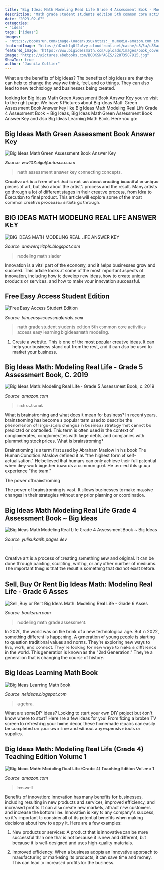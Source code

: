 ```yaml
---
title: "Big Ideas Math Modeling Real Life Grade 4 Assessment Book - Modeling Math Grade Assessment"
description: "Math grade student students edition 5th common core activities access easy learning bigideasmath modeling"
date: "2023-02-07"
categories:
- "ideas"
tags: ["ideas"]
images:
- "https://booksrun.com/image-loader/350/https:__m.media-amazon.com_images_I_41-VDooQwGL.jpg"
featuredImage: "https://d2nchlq0f2u6vy.cloudfront.net/cache/c8/5a/c85a4395f958dd5aeaffb6f7456fa5b2.jpg"
featured_image: "https://www.bigideasmath.com/uploads/images/book_covers/mrl2019/grade5_cc.jpg"
image: "https://pictures.abebooks.com/BOOKSNPAGES/22873587915.jpg"
ShowToc: true
author: "Jaunita Collier"
---
```



What are the benefits of big ideas?
The benefits of big ideas are that they can help to change the way we think, feel, and do things. They can also lead to new technology and businesses being created.

	

		
looking for Big Ideas Math Green Assessment Book Answer Key you've visit to the right page. We have 8 Pictures about Big Ideas Math Green Assessment Book Answer Key like Big Ideas Math Modeling Real Life Grade 4 Assessment Book ~ Big Ideas, Big Ideas Math Green Assessment Book Answer Key and also Big Ideas Learning Math Book. Here you go:
		
    
## Big Ideas Math Green Assessment Book Answer Key

<img loading=lazy src="https://www.mheducation.com/cover-images/Jpeg_400-high/0026846691.jpeg" onerror="this.onerror=null;this.src='https://tse4.mm.bing.net/th?id=OIP.DwlOXD8j6XCk0jq9Eu43JQAAAA&amp;pid=15.1';" alt="Big Ideas Math Green Assessment Book Answer Key">

_Source: ww107.elgolfantasma.com_

>math assessment answer key connecting concepts. 

	

Creative art is a form of art that is not just about creating beautiful or unique pieces of art, but also about the artist’s process and the result. Many artists go through a lot of different stages in their creative process, from Idea to Execution to final product. This article will explore some of the most common creative processes artists go through.

    
## BIG IDEAS MATH MODELING REAL LIFE ANSWER KEY

<img loading=lazy src="https://d2nchlq0f2u6vy.cloudfront.net/cache/c8/5a/c85a4395f958dd5aeaffb6f7456fa5b2.jpg" onerror="this.onerror=null;this.src='https://tse3.mm.bing.net/th?id=OIP.rT5M2vHsi4CyJDTc11uSFQAAAA&amp;pid=15.1';" alt="BIG IDEAS MATH MODELING REAL LIFE ANSWER KEY">

_Source: answerquizpls.blogspot.com_

>modeling math slader. 

	

Innovation is a vital part of the economy, and it helps businesses grow and succeed. This article looks at some of the most important aspects of innovation, including how to develop new ideas, how to create unique products or services, and how to make your innovation successful.

    
## Free Easy Access Student Edition

<img loading=lazy src="https://www.bigideasmath.com/uploads/images/book_covers/mrl2019/grade5_cc.jpg" onerror="this.onerror=null;this.src='https://tse2.mm.bing.net/th?id=OIP.ww7Z7Vs5wcrCyQbbrccgTwAAAA&amp;pid=15.1';" alt="Free Easy Access Student Edition">

_Source: bim.easyaccessmaterials.com_

>math grade student students edition 5th common core activities access easy learning bigideasmath modeling. 

	

1. Create a website. This is one of the most popular creative ideas. It can help your business stand out from the rest, and it can also be used to market your business.

    
## Big Ideas Math: Modeling Real Life - Grade 5 Assessment Book, C. 2019

<img loading=lazy src="https://images-na.ssl-images-amazon.com/images/I/818OeWC-FvL._AC_UL160_SR160,160_.jpg" onerror="this.onerror=null;this.src='https://tse2.mm.bing.net/th?id=OIP.mTquCB7fk4O6yQ5BbrQnYgAAAA&amp;pid=15.1';" alt="Big Ideas Math: Modeling Real Life - Grade 5 Assessment Book, c. 2019">

_Source: amazon.com_

>instructional. 

	

What is brainstroming and what does it mean for business?
In recent years, brainstroming has become a popular term used to describe the phenomenon of large-scale changes in business strategy that cannot be predicted or controlled. This term is often used in the context of conglomerates, conglomerates with large debts, and companies with plummeting stock prices.
What is brainstroming?

Brainstroming is a term first used by Abraham Maslow in his book The Human Condition. Maslow defined it as "the highest form of self-actualization." He believed that humans can only achieve their full potential when they work together towards a common goal. He termed this group experience "the team."

The power ofbrainstroming

The power of brainstroming is vast. It allows businesses to make massive changes in their strategies without any prior planning or coordination.

    
## Big Ideas Math Modeling Real Life Grade 4 Assessment Book ~ Big Ideas

<img loading=lazy src="https://images-na.ssl-images-amazon.com/images/I/51TLbrXZ89L._SX218_BO1,204,203,200_QL40_ML2_.jpg" onerror="this.onerror=null;this.src='https://tse1.mm.bing.net/th?id=OIP.g5ZXCeWhavOBrx4XKuMsJgDcEi&amp;pid=15.1';" alt="Big Ideas Math Modeling Real Life Grade 4 Assessment Book ~ Big Ideas">

_Source: yulisukanih.pages.dev_

>. 

	

Creative art is a process of creating something new and original. It can be done through painting, sculpting, writing, or any other number of mediums. The important thing is that the result is something that did not exist before.

    
## Sell, Buy Or Rent Big Ideas Math: Modeling Real Life - Grade 6 Asses

<img loading=lazy src="https://booksrun.com/image-loader/350/https:__m.media-amazon.com_images_I_41-VDooQwGL.jpg" onerror="this.onerror=null;this.src='https://tse3.mm.bing.net/th?id=OIP.mso94pjDtk7O7U9v6WPcfQAAAA&amp;pid=15.1';" alt="Sell, Buy or Rent Big Ideas Math: Modeling Real Life - Grade 6 Asses">

_Source: booksrun.com_

>modeling math grade assessment. 

	

In 2020, the world was on the brink of a new technological age. But in 2022, something different is happening. A generation of young people is starting to question traditional values and norms. They're exploring new ways to live, work, and connect. They're looking for new ways to make a difference in the world. This generation is known as the "2nd Generation." They're a generation that is changing the course of history.

    
## Big Ideas Learning Math Book

<img loading=lazy src="https://pictures.abebooks.com/BOOKSNPAGES/22873587915.jpg" onerror="this.onerror=null;this.src='https://tse2.mm.bing.net/th?id=OIP.gkdbFa1wN87gzlK62aWL-wHaIz&amp;pid=15.1';" alt="Big Ideas Learning Math Book">

_Source: neideas.blogspot.com_

>algebra. 

	

What are someDIY ideas?
Looking to start your own DIY project but don't know where to start? Here are a few ideas for you! From fixing a broken TV screen to refreshing your home decor, these homemade repairs can easily be completed on your own time and without any expensive tools or supplies.

    
## Big Ideas Math: Modeling Real Life (Grade 4) Teaching Edition Volume 1

<img loading=lazy src="https://images-na.ssl-images-amazon.com/images/I/411-whDEffL._SX218_BO1,204,203,200_QL40_ML2_.jpg" onerror="this.onerror=null;this.src='https://tse2.mm.bing.net/th?id=OIP.pvKpp20ARknljV0_V1OS-gAAAA&amp;pid=15.1';" alt="Big Ideas Math: Modeling Real Life (Grade 4) Teaching Edition Volume 1">

_Source: amazon.com_

>boswell. 

	

Benefits of innovation:
Innovation has many benefits for businesses, including resulting in new products and services, improved efficiency, and increased profits. It can also create new markets, attract new customers, and increase the bottom line. Innovation is key to any company's success, so it's important to consider all of its potential benefits when making decisions about how to apply it. Here are a few examples:
1. New products or services: A product that is innovative can be more successful than one that is not because it is new and different, but because it is well-designed and uses high-quality materials.

2. Improved efficiency: When a business adopts an innovative approach to manufacturing or marketing its products, it can save time and money. This can lead to increased profits for the business.


